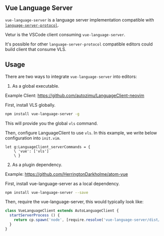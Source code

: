 ## Vue Language Server

`vue-language-server` is a language server implementation compatible with [`language-server-protocol`](https://github.com/Microsoft/language-server-protocol).

Vetur is the VSCode client consuming `vue-language-server`.

It's possible for other `language-server-protocol` compatible editors could build client that consume VLS.

## Usage

There are two ways to integrate `vue-language-server` into editors:

1. As a global executable.

  Example Client: https://github.com/autozimu/LanguageClient-neovim

  First, install VLS globally.

  ```bash
  npm install vue-language-server -g
  ```

  This will provide you the global `vls` command.

  Then, configure LanguageClient to use `vls`. In this example, we write below configuration into `init.vim`.


  ```vim
  let g:LanguageClient_serverCommands = {
      \ 'vue': ['vls']
      \ }
  ```

2. As a plugin dependency.

  Example: https://github.com/HerringtonDarkholme/atom-vue

  First, install vue-language-server as a local dependency.

  ```bash
  npm install vue-language-server --save
  ```

  Then, require the vue-language-server, this would typically look like:

  ```ts
  class VueLanguageClient extends AutoLanguageClient {
    startServerProcess () {
      return cp.spawn('node', [require.resolve('vue-language-server/dist/htmlServerMain')])
    }
  }
  ```